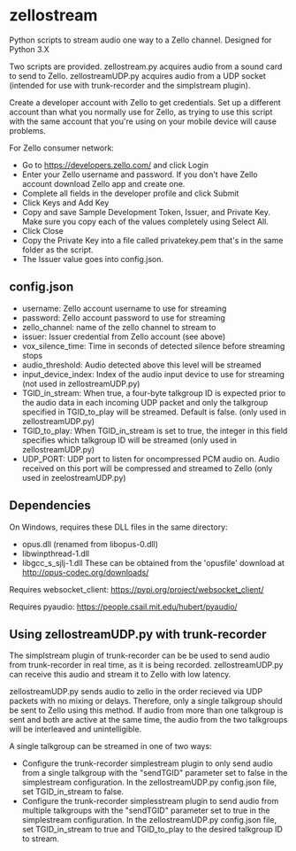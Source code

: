 # zellostream
Python scripts to stream audio one way to a Zello channel.  Designed for Python 3.X

Two scripts are provided.  zellostream.py acquires audio from a sound card to send to Zello.  zellostreamUDP.py acquires audio from a UDP socket (intended for use with trunk-recorder and the simplstream plugin).  

Create a developer account with Zello to get credentials.  Set up a different account than what you normally use for Zello, as trying to use this script with the same account that you're using on your mobile device will cause problems.  

For Zello consumer network:
- Go to https://developers.zello.com/ and click Login
- Enter your Zello username and password. If you don't have Zello account download Zello app and create one.
- Complete all fields in the developer profile and click Submit
- Click Keys and Add Key
- Copy and save Sample Development Token, Issuer, and Private Key. Make sure you copy each of the values completely using Select All.
- Click Close
- Copy the Private Key into a file called privatekey.pem that's in the same folder as the script.
- The Issuer value goes into config.json.

## config.json
- username:  Zello account username to use for streaming
- password:  Zello account password to use for streaming
- zello_channel:  name of the zello channel to stream to
- issuer:  Issuer credential from Zello account (see above)
- vox_silence_time:  Time in seconds of detected silence before streaming stops
- audio_threshold:  Audio detected above this level will be streamed
- input_device_index:  Index of the audio input device to use for streaming (not used in zellostreamUDP.py)
- TGID_in_stream: When true, a four-byte talkgroup ID is expected prior to the audio data in each incoming UDP packet and only the talkgroup specified in TGID_to_play will be streamed.  Default is false.  (only used in zellostreamUDP.py)
- TGID_to_play: When TGID_in_stream is set to true, the integer in this field specifies which talkgroup ID will be streamed (only used in zellostreamUDP.py)
- UDP_PORT: UDP port to listen for oncompressed PCM audio on.  Audio received on this port will be compressed and streamed to Zello (only used in zeelostreamUDP.py)

## Dependencies
On Windows, requires these DLL files in the same directory:
- opus.dll (renamed from libopus-0.dll)
- libwinpthread-1.dll
- libgcc_s_sjlj-1.dll
These can be obtained from the 'opusfile' download at http://opus-codec.org/downloads/

Requires websocket_client:
https://pypi.org/project/websocket_client/

Requires pyaudio:
https://people.csail.mit.edu/hubert/pyaudio/

## Using zellostreamUDP.py with trunk-recorder
The simplstream plugin of trunk-recorder can be be used to send audio from trunk-recorder in real time, as it is being recorded.  zellostreamUDP.py can receive this audio and stream it to Zello with low latency.  

zellostreamUDP.py sends audio to zello in the order recieved via UDP packets with no mixing or delays.  Therefore, only a single talkgroup should be sent to Zello using this method.  If audio from more than one talkgroup is sent and both are active at the same time, the audio from the two talkgroups will be interleaved and unintelligible.  

A single talkgroup can be streamed in one of two ways:
- Configure the trunk-recorder simplestream plugin to only send audio from a single talkgroup with the "sendTGID" parameter set to false in the simplestream configuration.  In the zellostreamUDP.py config.json file, set TGID_in_stream to false.  
- Configure the trunk-recorder simplesstream plugin to send audio from multiple talkgroups with the "sendTGID" parameter set to true in the simplestream configuration.  In the zellostreamUDP.py config.json file, set TGID_in_stream to true and TGID_to_play to the desired talkgroup ID to stream.  
